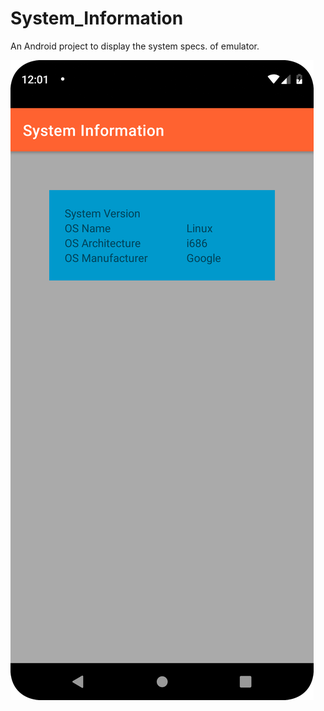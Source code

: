 # System_Information
An Android project to display the system specs. of emulator.

![](Screenshot_20220501_120111.png)
